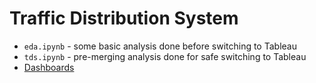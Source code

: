 # Traffic Distribution System

- `eda.ipynb` - some basic analysis done before switching to Tableau
- `tds.ipynb` - pre-merging analysis done for safe switching to Tableau
- [Dashboards](https://www.notion.so/Final-Case-2488d9349c59800e9aeaf02c9b15085f?source=copy_link)
